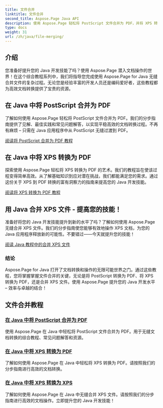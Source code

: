 ```yaml
---
title: 文件合并
linktitle: 文件合并
second_title: Aspose.Page Java API
description: 使用 Aspose.Page 轻松将 PostScript 文件合并为 PDF，并将 XPS 转换为 PDF 或在 Java 中转换 XPS。按照分步教程进行无缝文档转换。
type: docs
weight: 31
url: /zh/java/file-merging/
---
```


## 介绍

您准备好提升您的 Java 开发技能了吗？使用 Aspose.Page 潜入文档操作的世界！在这个综合教程系列中，我们将指导您完成使用 Aspose.Page for Java 无缝合并文件的复杂过程。无论您是经验丰富的开发人员还是编码爱好者，这些教程都为高效文档转换提供了宝贵的资源。

## 在 Java 中将 PostScript 合并为 PDF

了解如何使用 Aspose.Page 轻松将 PostScript 文件合并为 PDF。我们的分步指南提供了见解、最佳实践和常见问题解答，以实现平稳高效的文档转换过程。不再有麻烦 – 只需在 Java 应用程序中从 PostScript 无缝过渡到 PDF。

[阅读将 PostScript 合并为 PDF 教程](./postscript-to-pdf/)

## 在 Java 中将 XPS 转换为 PDF

探索使用 Aspose.Page 轻松将 XPS 转换为 PDF 的艺术。我们的教程旨在使该过程变得简单高效。从了解基础知识到应对潜在挑战，我们都能满足您的需求。通过这份关于 XPS 到 PDF 转换的富有洞察力的指南来提高您的 Java 开发技能。

[阅读将 XPS 转换为 PDF 教程](./xps-to-pdf/)

## 用 Java 合并 XPS 文件 - 提高您的技能！

准备好将您的 Java 开发技能提升到新的水平了吗？了解如何使用 Aspose.Page 无缝合并 XPS 文件。我们的分步指南使您能够有效地操作 XPS 文档，为您的 Java 应用程序释放新的可能性。不要错过——今天就提升您的技能！

[阅读 Java 教程中的合并 XPS 文件](./xps-to-xps/)

### 结论

Aspose.Page for Java 打开了文档转换和操作的无限可能世界之门。通过这些教程，您将掌握掌握文件合并的关键，无论是将 PostScript 转换为 PDF、将 XPS 转换为 PDF，还是合并 XPS 文件。使用 Aspose.Page 提升您的 Java 开发水平 – 效率与卓越的结合！
## 文件合并教程
### [在 Java 中将 PostScript 合并为 PDF](./postscript-to-pdf/)
使用 Aspose.Page 在 Java 中轻松将 PostScript 文件合并为 PDF。用于无缝文档转换的综合教程、常见问题解答和资源。
### [在 Java 中将 XPS 转换为 PDF](./xps-to-pdf/)
了解如何使用 Aspose.Page 在 Java 中轻松将 XPS 转换为 PDF。请按照我们的分步指南进行高效的文档转换。
### [在 Java 中将 XPS 转换为 XPS](./xps-to-xps/)
了解如何使用 Aspose.Page 在 Java 中无缝合并 XPS 文件。请按照我们的分步指南进行高效的文档操作。立即提升您的 Java 开发技能！